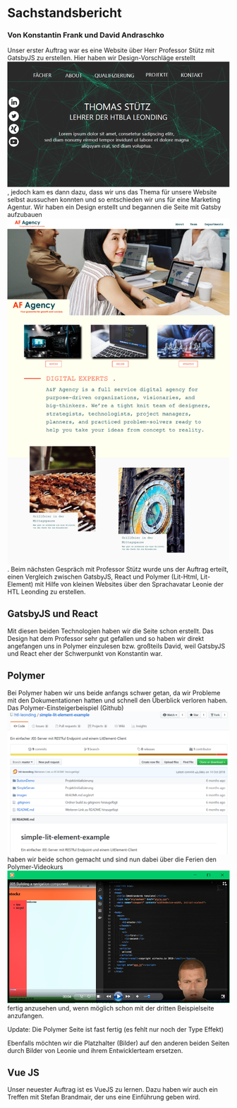 # Sachstandsbericht
### Von Konstantin Frank und David Andraschko

Unser erster Auftrag war es eine Website über Herr Professor Stütz mit GatsbyJS zu erstellen. Hier haben wir Design-Vorschläge erstellt 
![Designvorschlag](images/designvorschlag.PNG), jedoch kam es dann dazu, dass wir uns das Thema für unsere Website selbst aussuchen konnten und so entschieden wir uns für eine Marketing Agentur. Wir haben ein Design erstellt und begannen die Seite mit Gatsby aufzubauen ![Gatsby Website](images/gatsby-website.jpg). Beim nächsten Gespräch mit Professor Stütz wurde uns der Auftrag erteilt, einen Vergleich zwischen GatsbyJS, React und Polymer (Lit-Html, Lit-Element) mit Hilfe von kleinen Websites über den Sprachavatar Leonie der HTL Leonding zu erstellen.

## GatsbyJS und React
Mit diesen beiden Technologien haben wir die Seite schon erstellt. Das Design hat dem Professor sehr gut gefallen und so haben wir direkt angefangen uns in Polymer einzulesen bzw. großteils David, weil GatsbyJS und React eher der Schwerpunkt von Konstantin war.

## Polymer
Bei Polymer haben wir uns beide anfangs schwer getan, da wir Probleme mit den Dokumentationen hatten und schnell den Überblick verloren haben. Das Polymer-Einsteigerbeispiel (Github) ![Github Tutorial](images/githubTutorial.PNG) haben wir beide schon gemacht und sind nun dabei über die Ferien den Polymer-Videokurs ![Videokurs](images/videokurs.PNG) fertig anzusehen und, wenn möglich schon mit der dritten Beispielseite anzufangen.  

Update: Die Polymer Seite ist fast fertig (es fehlt nur noch der Type Effekt)

Ebenfalls möchten wir die Platzhalter (Bilder) auf den anderen beiden Seiten durch Bilder von Leonie und ihrem Entwicklerteam ersetzen. 

## Vue JS
Unser neuester Auftrag ist es VueJS zu lernen. Dazu haben wir auch ein Treffen mit Stefan Brandmair, der uns eine Einführung geben wird. 